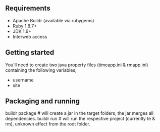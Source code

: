 ## Requirements

* Apache Buildr (available via rubygems)
* Ruby 1.8.7+
* JDK 1.6+
* Interweb access

## Getting started

You'll need to create two java property files (timeapp.ini & rmapp.ini) containing the following variables;

* username
* site

## Packaging and running

buildr package # will create a jar in the target folders, the jar merges all dependencies.
buildr run		 # will run the respective project (currently te & rm), unknown effect from the root folder.

